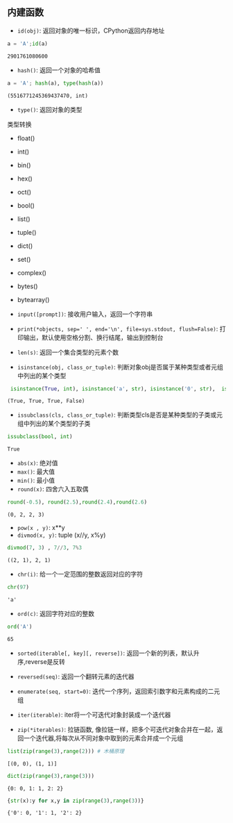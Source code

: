 ## 内建函数

- `id(obj)`: 返回对象的唯一标识，CPython返回内存地址


```python
a = 'A';id(a)
```




    2901761080600



- `hash()`: 返回一个对象的哈希值


```python
a = 'A'; hash(a), type(hash(a))
```




    (5516771245369437470, int)



 - `type()`: 返回对象的类型

类型转换
- float() 
- int() 
- bin() 
- hex() 
- oct() 
- bool() 
- list() 
- tuple() 
- dict() 
- set() 
- complex() 
- bytes() 
- bytearray()

- `input([prompt])`: 接收用户输入，返回一个字符串

- `print(*objects, sep=' ', end='\n', file=sys.stdout, flush=False)`:  打印输出，默认使用空格分割、换行结尾，输出到控制台

- `len(s)`: 返回一个集合类型的元素个数

-  `isinstance(obj, class_or_tuple)`: 判断对象obj是否属于某种类型或者元组中列出的某个类型


```python
 isinstance(True, int), isinstance('a', str), isinstance('0', str),  isinstance(1, bool)
```




    (True, True, True, False)



- `issubclass(cls, class_or_tuple)`: 判断类型cls是否是某种类型的子类或元组中列出的某个类型的子类


```python
issubclass(bool, int)
```




    True



- `abs(x)`: 绝对值
- `max()`: 最大值
- `min()`: 最小值
- `round(x)`:  四舍六入五取偶


```python
round(-0.5), round(2.5),round(2.4),round(2.6)
```




    (0, 2, 2, 3)



- `pow(x , y)`:  x**y
- `divmod(x, y)`: tuple (x//y, x%y)


```python
divmod(7, 3) , 7//3, 7%3
```




    ((2, 1), 2, 1)



- `chr(i)`:  给一个一定范围的整数返回对应的字符


```python
chr(97)
```




    'a'



- `ord(c)`:  返回字符对应的整数


```python
ord('A')
```




    65



- `sorted(iterable[, key][, reverse])`: 返回一个新的列表，默认升序,reverse是反转
- `reversed(seq)`: 返回一个翻转元素的迭代器
- `enumerate(seq, start=0)`: 迭代一个序列，返回索引数字和元素构成的二元组
- `iter(iterable)`: iter将一个可迭代对象封装成一个迭代器

- `zip(*iterables)`: 拉链函数, 像拉链一样，把多个可迭代对象合并在一起，返回一个迭代器,将每次从不同对象中取到的元素合并成一个元组


```python
list(zip(range(3),range(2))) # 木桶原理
```




    [(0, 0), (1, 1)]




```python
dict(zip(range(3),range(3)))
```




    {0: 0, 1: 1, 2: 2}




```python
{str(x):y for x,y in zip(range(3),range(3))}
```




    {'0': 0, '1': 1, '2': 2}


